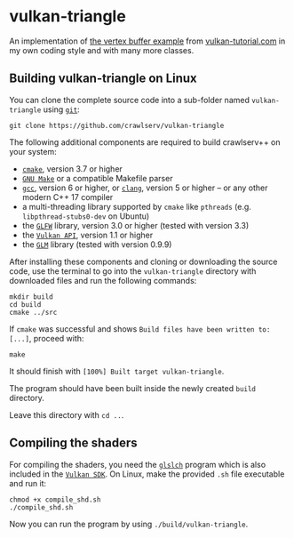 # vulkan-triangle
An implementation of [the vertex buffer example](https://github.com/Overv/VulkanTutorial/blob/master/code/18_vertex_buffer.cpp) from [vulkan-tutorial.com](https://vulkan-tutorial.com/) in my own coding style and with many more classes.

## Building vulkan-triangle on Linux

You can clone the complete source code into a sub-folder named `vulkan-triangle` using [`git`](https://git-scm.com/):

```
git clone https://github.com/crawlserv/vulkan-triangle
```

The following additional components are required to build crawlserv++ on your system:

* [`cmake`](https://cmake.org/), version 3.7 or higher
* [`GNU Make`](https://www.gnu.org/software/make/) or a compatible Makefile parser
* [`gcc`](https://gcc.gnu.org/), version 6 or higher, or [`clang`](https://clang.llvm.org/), version 5 or higher – or any other modern C++ 17 compiler
* a multi-threading library supported by `cmake` like `pthreads` (e.g. `libpthread-stubs0-dev` on Ubuntu)
* the [`GLFW`](https://www.glfw.org/) library, version 3.0 or higher (tested with version 3.3)
* the [`Vulkan API`](https://www.khronos.org/vulkan/), version 1.1 or higher
* the [`GLM`](https://glm.g-truc.net/) library (tested with version 0.9.9)

After installing these components and cloning or downloading the source code, use the terminal to go into the `vulkan-triangle` directory with downloaded files and run the following commands:

```
mkdir build 
cd build
cmake ../src
```

If `cmake` was successful and shows `Build files have been written to: [...]`, proceed with:

```
make
```

It should finish with `[100%] Built target vulkan-triangle`.

The program should have been built inside the newly created `build` directory.

Leave this directory with `cd ..`.

## Compiling the shaders

For compiling the shaders, you need the [`glslch`](https://github.com/google/shaderc/tree/master/glslc) program which is also included in the [`Vulkan SDK`](https://www.lunarg.com/vulkan-sdk/). On Linux, make the provided `.sh` file executable and run it:

```
chmod +x compile_shd.sh
./compile_shd.sh
```

Now you can run the program by using `./build/vulkan-triangle`.
